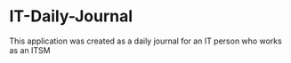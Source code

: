 # IT-Daily-Journal
 This application was created as a daily journal for an IT person who works as an ITSM
